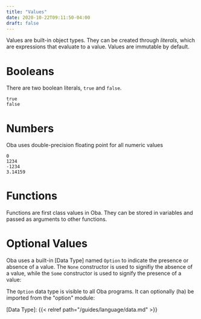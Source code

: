 ```yaml
---
title: "Values"
date: 2020-10-22T09:11:50-04:00
draft: false
---
```


Values are built-in object types. They can be created through *literals*,
which are expressions that evaluate to a value. Values are immutable by
default.

# Booleans

There are two boolean literals, `true` and `false`.

```
true
false
```

# Numbers

Oba uses double-precision floating point for all numeric values

```
0
1234
-1234
3.14159
```

# Functions

Functions are first class values in Oba. They can be stored in variables and
passed as arguments to other functions.

<!-- example functions -->

# Optional Values

Oba uses a built-in [Data Type] named `Option` to indicate the presence or
absence of a value. The `None` constructor is used to signifiy the absence of a
value, while the `Some` constructor is used to signify the presence of a value:

<!-- example option -->

The `Option` data type is visible to all Oba programs. It can optionally (ha)
be imported from the "option" module:

<!-- example importOption -->

[Data Type]: {{< relref path="/guides/language/data.md" >}}
